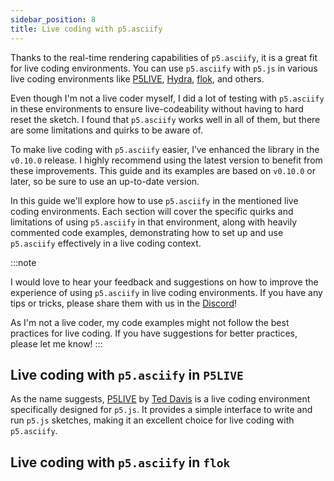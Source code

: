 ```yaml
---
sidebar_position: 8
title: Live coding with p5.asciify
---
```




Thanks to the real-time rendering capabilities of `p5.asciify`, it is a great fit for live coding environments. You can use `p5.asciify` with `p5.js` in various live coding environments like [P5LIVE](https://teddavis.org/p5live/), [Hydra](https://hydra.ojack.xyz/), [flok](https://flok.cc/), and others.

Even though I'm not a live coder myself, I did a lot of testing with `p5.asciify` in these environments to ensure live-codeability without having to hard reset the sketch. I found that `p5.asciify` works well in all of them, but there are some limitations and quirks to be aware of.

To make live coding with `p5.asciify` easier, I’ve enhanced the library in the `v0.10.0` release. I highly recommend using the latest version to benefit from these improvements. This guide and its examples are based on `v0.10.0` or later, so be sure to use an up-to-date version.

In this guide we'll explore how to use `p5.asciify` in the mentioned live coding environments. Each section will cover the specific quirks and limitations of using `p5.asciify` in that environment, along with heavily commented code examples, demonstrating how to set up and use `p5.asciify` effectively in a live coding context.

:::note

I would love to hear your feedback and suggestions on how to improve the experience of using `p5.asciify` in live coding environments. If you have any tips or tricks, please share them with us in the [Discord](https://discord.gg/sjrw8QXNks)! 

As I'm not a live coder, my code examples might not follow the best practices for live coding. If you have suggestions for better practices, please let me know!
:::

## Live coding with `p5.asciify` in `P5LIVE`

As the name suggests, [P5LIVE](https://teddavis.org/p5live/) by [Ted Davis](https://teddavis.org/) is a live coding environment specifically designed for `p5.js`. It provides a simple interface to write and run `p5.js` sketches, making it an excellent choice for live coding with `p5.asciify`.

## Live coding with `p5.asciify` in `flok`